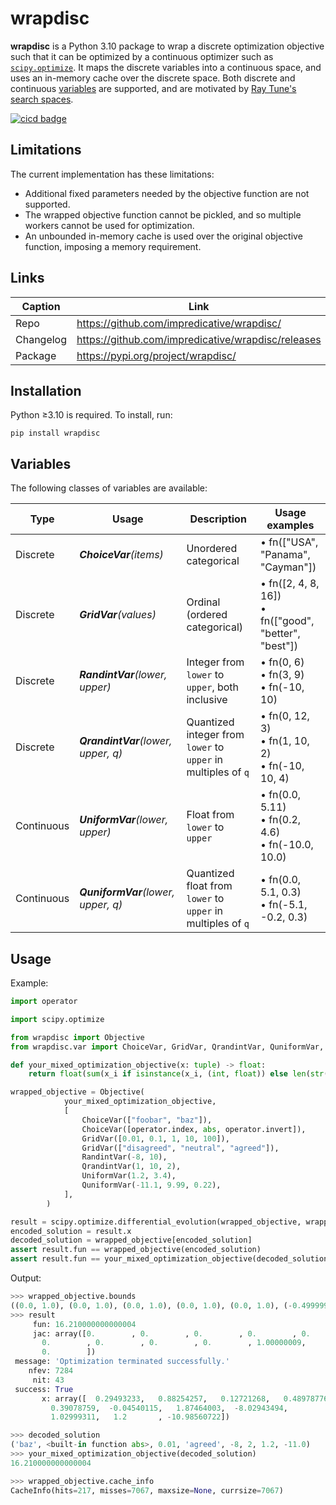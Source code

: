 # wrapdisc
**wrapdisc** is a Python 3.10 package to wrap a discrete optimization objective such that it can be optimized by a continuous optimizer such as [`scipy.optimize`](https://docs.scipy.org/doc/scipy/reference/optimize.html).
It maps the discrete variables into a continuous space, and uses an in-memory cache over the discrete space.
Both discrete and continuous [variables](#variables) are supported, and are motivated by [Ray Tune's search spaces](https://docs.ray.io/en/latest/tune/key-concepts.html#search-spaces).

[![cicd badge](https://github.com/impredicative/wrapdisc/workflows/cicd/badge.svg?branch=master)](https://github.com/impredicative/wrapdisc/actions?query=workflow%3Acicd+branch%3Amaster)

## Limitations
The current implementation has these limitations:
* Additional fixed parameters needed by the objective function are not supported.
* The wrapped objective function cannot be pickled, and so multiple workers cannot be used for optimization.
* An unbounded in-memory cache is used over the original objective function, imposing a memory requirement.

## Links
| Caption   | Link                                               |
|-----------|----------------------------------------------------|
| Repo      | https://github.com/impredicative/wrapdisc/         |
| Changelog | https://github.com/impredicative/wrapdisc/releases |
| Package   | https://pypi.org/project/wrapdisc/                 |

## Installation
Python ≥3.10 is required. To install, run:

    pip install wrapdisc

## Variables
The following classes of variables are available:

| Type       | Usage                              | Description                                                   | Usage examples                                           |
|------------|------------------------------------|---------------------------------------------------------------|----------------------------------------------------------|
| Discrete   | _**ChoiceVar**(items)_             | Unordered categorical                                         | • fn(["USA", "Panama", "Cayman"])                        |
| Discrete   | _**GridVar**(values)_              | Ordinal (ordered categorical)                                 | • fn([2, 4, 8, 16])<br/>• fn(["good", "better", "best"]) |
| Discrete   | _**RandintVar**(lower, upper)_     | Integer from `lower` to `upper`, both inclusive               | • fn(0, 6)<br/>• fn(3, 9)<br/>• fn(-10, 10)              |
| Discrete   | _**QrandintVar**(lower, upper, q)_ | Quantized integer from `lower` to `upper` in multiples of `q` | • fn(0, 12, 3)<br/>• fn(1, 10, 2)<br/>• fn(-10, 10, 4)   |
| Continuous | _**UniformVar**(lower, upper)_     | Float from `lower` to `upper`                                 | • fn(0.0, 5.11)<br/>• fn(0.2, 4.6)<br/>• fn(-10.0, 10.0) |
| Continuous | _**QuniformVar**(lower, upper, q)_ | Quantized float from `lower` to `upper` in multiples of `q`   | • fn(0.0, 5.1, 0.3)<br/>• fn(-5.1, -0.2, 0.3)            |

## Usage
Example:
```python
import operator

import scipy.optimize

from wrapdisc import Objective
from wrapdisc.var import ChoiceVar, GridVar, QrandintVar, QuniformVar, RandintVar, UniformVar

def your_mixed_optimization_objective(x: tuple) -> float:
    return float(sum(x_i if isinstance(x_i, (int, float)) else len(str(x_i)) for x_i in x))

wrapped_objective = Objective(
            your_mixed_optimization_objective,
            [
                ChoiceVar(["foobar", "baz"]),
                ChoiceVar([operator.index, abs, operator.invert]),
                GridVar([0.01, 0.1, 1, 10, 100]),
                GridVar(["disagreed", "neutral", "agreed"]),
                RandintVar(-8, 10),
                QrandintVar(1, 10, 2),
                UniformVar(1.2, 3.4),
                QuniformVar(-11.1, 9.99, 0.22),
            ],
        )

result = scipy.optimize.differential_evolution(wrapped_objective, wrapped_objective.bounds, seed=0)
encoded_solution = result.x
decoded_solution = wrapped_objective[encoded_solution]
assert result.fun == wrapped_objective(encoded_solution)
assert result.fun == your_mixed_optimization_objective(decoded_solution)
```

Output:
```python
>>> wrapped_objective.bounds
((0.0, 1.0), (0.0, 1.0), (0.0, 1.0), (0.0, 1.0), (0.0, 1.0), (-0.49999999999999994, 4.499999999999999), (-0.49999999999999994, 2.4999999999999996), (-8.499999999999998, 10.499999999999998), (1.0000000000000002, 10.999999999999998), (1.2, 3.4), (-11.109999999999998, 10.009999999999998))
>>> result
     fun: 16.210000000000004
     jac: array([0.        , 0.        , 0.        , 0.        , 0.        ,
       0.        , 0.        , 0.        , 0.        , 1.00000009,
       0.        ])
 message: 'Optimization terminated successfully.'
    nfev: 7284
     nit: 43
 success: True
       x: array([  0.29493233,   0.88254257,   0.12721268,   0.48978776,
         0.39078759,  -0.04540115,   1.87464003,  -8.02943494,
         1.02999311,   1.2       , -10.98560722])

>>> decoded_solution
('baz', <built-in function abs>, 0.01, 'agreed', -8, 2, 1.2, -11.0)
>>> your_mixed_optimization_objective(decoded_solution)
16.210000000000004

>>> wrapped_objective.cache_info
CacheInfo(hits=217, misses=7067, maxsize=None, currsize=7067)
```

